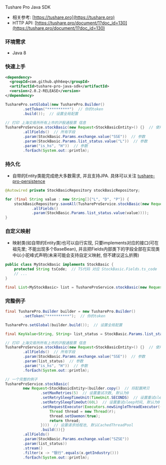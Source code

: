 Tushare Pro Java SDK
- 相关参考: [https://tushare.pro](https://tushare.pro)
- HTTP API: [https://tushare.pro/document/1?doc_id=130](https://tushare.pro/document/1?doc_id=130)

### 环境需求
- Java 8

### 快速上手
```xml
<dependency>
  <groupId>com.github.qhh6eq</groupId>
  <artifactId>tushare-pro-java-sdk</artifactId>
  <version>2.0.2-RELEASE</version>
</dependency>
```
```java
TusharePro.setGlobal(new TusharePro.Builder()
        .setToken("**********")  // 你的token
        .build());  // 设置全局配置
                
// 打印 上海交易所所有上市的沪股通股票 信息
TushareProService.stockBasic(new Request<StockBasicEntity>() {}  // 使用全局配置
        .allFields()  // 所有字段
        .param(StockBasic.Params.exchange.value("SSE"))  // 参数
        .param(StockBasic.Params.list_status.value("L"))  // 参数
        .param("is_hs", "H"))  // 参数
        .forEach(System.out::println);
```

### 持久化
- 自带的Entity类能完成绝大多数需求, 并且支持JPA. 具体可以关注 [tushare-pro-persistence](https://github.com/QHh6eQ/tushare-pro-persistence)
```java
@Autowired private StockBasicRepository stockBasicRepository;
```
```java
for (final String value : new String[]{"L", "D", "P"}) {
    stockBasicRepository.saveAll(TushareProService.stockBasic(new Request<StockBasicEntity>() {}
            .allFields()
            .param(StockBasic.Params.list_status.value(value))));
}
```
### 自定义映射
- 映射类(如自带的Entity类)也可以自行实现, 只要implements对应的接口(可在祖先里; 不能出现多个BaseBean), 并且把Fields内部类下的字段全部在实现类中以小驼峰式声明(未来可能会支持自定义映射, 但不建议这么折腾)
```java
public class MyStockBasic implements StockBasic {
    protected String tsCode;  // TS代码 对应 StockBasic.Fields.ts_code
    // ...
}
```
```java
final List<MyStockBasic> list = TushareProService.stockBasic(new Request<MyStockBasic>() {})
```

### 完整例子
```java
final TusharePro.Builder builder = new TusharePro.Builder()
        .setToken("**********");  // 你的token

TusharePro.setGlobal(builder.build());  // 设置全局配置

final KeyValue<String, String> list_status = StockBasic.Params.list_status.value("L");

// 打印 上海交易所所有上市的沪股通股票 信息
TushareProService.stockBasic(new Request<StockBasicEntity>() {}  // 使用全局配置
        .allFields()  // 所有字段
        .param(StockBasic.Params.exchange.value("SSE"))  // 参数
        .param(list_status)  // 参数
        .param("is_hs", "H"))  // 参数
        .forEach(System.out::println);

// 一个完整的例子
TushareProService.stockBasic(
        new Request<StockBasicEntity>(builder.copy()  // 将配置拷贝
                .setMaxRetries(5)  // 设置重试次数, 默认为0
                .setRetrySleepTimeUnit(TimeUnit.SECONDS)  // 设置重试sleep单位, 默认毫秒
                .setRetrySleepTimeOut(60L)  // 设置重试sleep时间, 默认为0
                .setRequestExecutor(Executors.newSingleThreadExecutor((r -> {
                    Thread thread = new Thread(r);
                    thread.setDaemon(true);
                    return thread;
                })))  // 设置请求线程池, 默认CachedThreadPool
                .build()){}
        .allFields()
        .param(StockBasic.Params.exchange.value("SZSE"))
        .param(list_status))
        .stream()
        .filter(x -> "银行".equals(x.getIndustry()))
        .forEach(System.out::println);
```